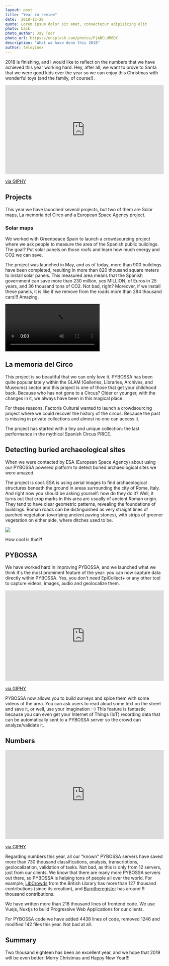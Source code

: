 ```yaml
---
layout: post
title: "Year in review"
date:  2018-12-20 
quote: Lorem ipsum dolor sit amet, consectetur adipisicing elit
photo: back
photo_author: Jay Toor
photo_url: https://unsplash.com/photos/PjABCLdM6DY
description: "What we have done this 2018"
author: teleyinex
---
```


2018 is finishing, and I would like to reflect on the numbers that we have achieved this year working hard. Hey, after all, we want to prove to Santa that we were good kids over the year so we can enjoy this Christmas with wonderful toys (and the family, of course!).

<div style="width:100%;height:0;padding-bottom:56%;position:relative;"><iframe src="https://giphy.com/embed/3ofT5EtPNBpIjC8jTy" width="100%" height="100%" style="position:absolute" frameBorder="0" class="giphy-embed" allowFullScreen></iframe></div><p><a href="https://giphy.com/gifs/filmeditor-will-ferrell-elf-3ofT5EtPNBpIjC8jTy">via GIPHY</a></p>

## Projects
This year we have launched several projects, but two of them are Solar maps, La memoria del Circo and a European Space Agency project.

### Solar maps
We worked with Greenpeace Spain to launch a crowdsourcing project where we ask people to measure the area of the Spanish public buildings. The goal? Put solar panels on those roofs and learn how much energy and CO2 we can save. 

The project was launched in May, and as of today, more than 900 buildings have been completed, resulting in more than 820 thousand square meters to install solar panels. This measured area means that the Spanish government can save more than 230 million, yes MILLION, of Euros in 25 years, and 36 thousand tons of CO2. Not bad, right? Moreover, if we install these panels, it is like if we remove from the roads more than 284 thousand cars!!! Amazing.


<video controls style="max-width: 300px;" autoplay>
	<source src="{{site.cdn}}/assets/video/greenpeace.mp4" type="video/mp4">
</video>

## La memoria del Circo
This project is so beautiful that we can only love it. PYBOSSA has been quite popular lately within the GLAM (Galleries, Libraries, Archives, and Museums) sector and this project is one of those that get your childhood back. Because who has not gone to a Circus? Older or younger, with the changes in it, we always have been in this magical place. 

For these reasons, Factoría Cultural wanted to launch a crowdsourcing project where we could recover the history of the circus. Because the past is missing in private collections and almost no one can access it.

The project has started with a tiny and unique collection: the last performance in the mythical Spanish Circus PRICE. 

## Detecting buried archaeological sites
When we were contacted by ESA (European Space Agency) about using our PYBOSSA powered platform to detect buried archaeological sites we were amazed. 

The project is cool. ESA is using aerial images to find archaeological structures beneath the ground in areas surrounding the city of Rome, Italy. And right now you should be asking yourself: how do they do it? Well, it turns out that crop marks in this area are usually of ancient Roman origin. They tend to have clear geometric patterns, revealing the foundations of buildings. Roman roads can be distinguished as very straight lines of parched vegetation (overlying ancient paving stones), with strips of greener vegetation on either side, where ditches used to be.

<img src="https://raw.githubusercontent.com/ESA-PhiLab/pybossa-eo-browser-imagery-microtasking/master/data/CropMarkExamples.png"/>

How cool is that?!


## PYBOSSA
We have worked hard in improving PYBOSSA, and we launched what we think it's the most prominent feature of the year: you can now capture data directly within PYBOSSA. Yes, you don't need EpiCollect+ or any other tool to capture videos, images, audio and geolocalize them. 

<div style="width:100%;height:0;padding-bottom:57%;position:relative;"><iframe src="https://giphy.com/embed/WwCGttCAHbwMYsOnBz" width="100%" height="100%" style="position:absolute" frameBorder="0" class="giphy-embed" allowFullScreen></iframe></div><p><a href="https://giphy.com/gifs/WwCGttCAHbwMYsOnBz">via GIPHY</a></p>

PYBOSSA now allows you to build surveys and spice them with some videos of the area. You can ask users to read aloud some text on the street and save it, or well, use your imagination :-) This feature is fantastic because you can even get your Internet of Things (IoT) recording data that can be automatically sent to a PYBOSSA server so the crowd can analyze/validate it. 

## Numbers
<div style="width:100%;height:0;padding-bottom:56%;position:relative;"><iframe src="https://giphy.com/embed/ccQ8MSKkjHE2c" width="100%" height="100%" style="position:absolute" frameBorder="0" class="giphy-embed" allowFullScreen></iframe></div><p><a href="https://giphy.com/gifs/adventure-time-math-ccQ8MSKkjHE2c">via GIPHY</a></p>

Regarding numbers this year, all our "known" PYBOSSA servers have saved more than 730 thousand classifications, analysis, transcriptions, geolocalization, validation of tasks. Not bad, as this is only from 12 servers, just from our clients. We know that there are many more PYBOSSA servers out there, so PYBOSSA is helping tons of people all over the world. For example, [LibCrowds](https://www.libcrowds.com/) from the British Library has more than 127 thousand contributions (since its creation), and [Burntheregister](https://burntheregister.com/) has around 9 thousand contributions. 

We have written more than 218 thousand lines of frontend code. We use Vuejs, Nuxtjs to build Progressive Web Applications for our clients. 

For PYBOSSA code we have added 4438 lines of code, removed 1246 and modified 142 files this year. Not bad at all.

## Summary
Two thousand eighteen has been an excellent year, and we hope that 2019 will be even better! Merry Christmas and Happy New Year!!!
